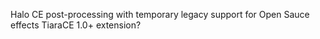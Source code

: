 Halo CE post-processing with temporary legacy support for Open Sauce effects
TiaraCE 1.0+ extension?
